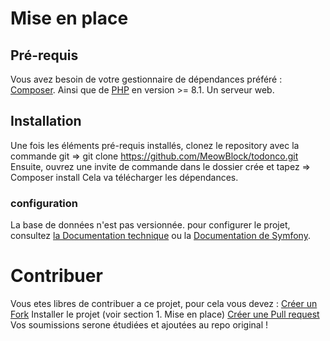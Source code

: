 # Mise en place
## Pré-requis
Vous avez besoin de votre gestionnaire de dépendances préféré : [Composer](https://getcomposer.org/download/).
Ainsi que de [PHP](https://www.php.net/downloads) en version >= 8.1.
Un serveur web.

## Installation
Une fois les éléments pré-requis installés, clonez le repository avec la commande git => git clone https://github.com/MeowBlock/todonco.git
Ensuite, ouvrez une invite de commande dans le dossier crée et tapez => Composer install
Cela va télécharger les dépendances.
### configuration
La base de données n'est pas versionnée. pour configurer le projet, consultez [la Documentation technique](https://docs.google.com/document/d/1Ec7t7lf8BP7nu-AxRF7Vdw5M2ZCwlT_0AmMSDH5ghEI/edit?usp=sharing) ou la [Documentation de Symfony](https://symfony.com/doc/current/doctrine.html).

# Contribuer
Vous etes libres de contribuer a ce projet, pour cela vous devez :
[Créer un Fork](https://docs.github.com/en/pull-requests/collaborating-with-pull-requests/working-with-forks/fork-a-repo)
Installer le projet (voir section 1. Mise en place)
[Créer une Pull request](https://docs.github.com/en/pull-requests/collaborating-with-pull-requests/proposing-changes-to-your-work-with-pull-requests/creating-a-pull-request)
Vos soumissions serone étudiées et ajoutées au repo original !
